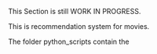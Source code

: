 This Section is still WORK IN PROGRESS.

This is recommendation system for movies.

The folder python_scripts contain the 


